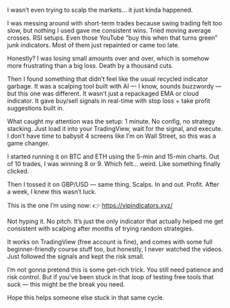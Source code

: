 I wasn’t even trying to scalp the markets… it just kinda happened.

I was messing around with short-term trades because swing trading felt too slow, but nothing I used gave me consistent wins.
Tried moving average crosses. RSI setups. Even those YouTube “buy this when that turns green” junk indicators. Most of them just repainted or came too late.

Honestly? I was losing small amounts over and over, which is somehow more frustrating than a big loss. Death by a thousand cuts.

Then I found something that didn’t feel like the usual recycled indicator garbage.
It was a scalping tool built with AI — I know, sounds buzzwordy — but this one was different. It wasn’t just a repackaged EMA or cloud indicator.
It gave buy/sell signals in real-time with stop loss + take profit suggestions built in.

What caught my attention was the setup: 1 minute. No config, no strategy stacking.
Just load it into your TradingView, wait for the signal, and execute.
I don’t have time to babysit 4 screens like I’m on Wall Street, so this was a game changer.

I started running it on BTC and ETH using the 5-min and 15-min charts.
Out of 10 trades, I was winning 8 or 9. Which felt… weird. Like something finally clicked.

Then I tossed it on GBP/USD — same thing. Scalps. In and out. Profit.
After a week, I knew this wasn’t luck.

This is the one I’m using now:
👉 https://vipindicators.xyz/

Not hyping it. No pitch. It’s just the only indicator that actually helped me get consistent with scalping after months of trying random strategies.

It works on TradingView (free account is fine), and comes with some full beginner-friendly course stuff too, but honestly, I never watched the videos.
Just followed the signals and kept the risk small.

I’m not gonna pretend this is some get-rich trick. You still need patience and risk control.
But if you’ve been stuck in that loop of testing free tools that suck — this might be the break you need.

Hope this helps someone else stuck in that same cycle.
